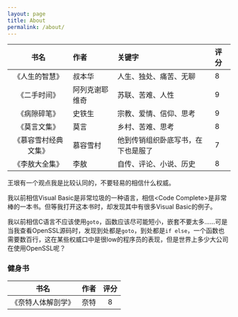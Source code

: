 ```yaml
---
layout: page
title: About
permalink: /about/
---
```


|书名|作者|关键字|评分|
|:-:|:-|:-|:-|
|《人生的智慧》|叔本华|人生、独处、痛苦、无聊|8|
|《二手时间》|阿列克谢耶维奇|苏联、苦难、人性|9|
|《病隙碎笔》|史铁生|宗教、爱情、信仰、思考|9|
|《莫言文集》|莫言|乡村、苦难、思考|8|
|《慕容雪村经典文集》|慕容雪村|他到传销组织卧底写书，在下也是服了|7|
|《李敖大全集》|李敖|自传、评论、小说、历史|8|

王垠有一个观点我是比较认同的，不要轻易的相信什么权威。

我以前相信Visual Basic是非常垃圾的一种语言，相信\<Code Complete\>是非常棒的一本书。但等我打开这本书时，却发现其中有很多Visual Basic的例子。

我以前相信C语言不应该使用`goto`，函数应该尽可能短小，嵌套不要太多……可是当我查看OpenSSL源码时，发现到处都是`goto`，到处都是`if else`，一个函数也需要数百行，这在某些权威口中是很low的程序员的表现，但是世界上多少大公司在使用OpenSSL呢？



### 健身书

|书名|作者|评分|
|:-:|:-|:-:|
|《奈特人体解剖学》|奈特|8|

